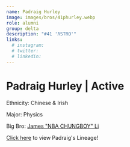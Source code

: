 ```yaml
---
name: Padraig Hurley
image: images/bros/41phurley.webp
role: alumni
group: delta
description: "#41 'ΛSTRO'"
links:
  # instagram: 
  # twitter: 
  # linkedin: 
---
```


# Padraig Hurley | Active
Ethnicity: Chinese & Irish

Major: Physics

Big Bro: [James "NBA CHUNGBOY" Li](24jli)

[Click here](/ujis/) to view Padraig's Lineage!